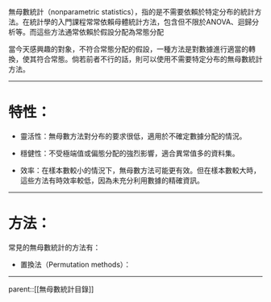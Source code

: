 無母數統計（nonparametric statistics），指的是不需要依賴於特定分布的統計方法。在統計學的入門課程常常依賴母體統計方法，包含但不限於ANOVA、迴歸分析等。而這些方法通常依賴於假設分配為常態分配

當今天感興趣的對象，不符合常態分配的假設，一種方法是對數據進行適當的轉換，使其符合常態。倘若前者不行的話，則可以使用不需要特定分布的無母數統計方法。
- - -
# 特性：
- 靈活性：無母數方法對分布的要求很低，適用於不確定數據分配的情況。

- 穩健性：不受極端值或偏態分配的強烈影響，適合異常值多的資料集。

- 效率：在樣本數較小的情況下，無母數方法可能更有效。但在樣本數較大時，這些方法有時效率較低，因為未充分利用數據的精確資訊。
- - -
# 方法：
常見的無母數統計的方法有：
- 置換法（Permutation methods）：
- - -
parent::[[無母數統計目錄]]